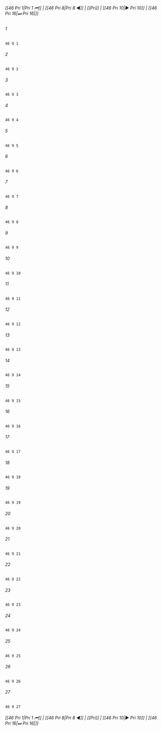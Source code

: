 
###### [[46 Pri 1|Pri 1 ⏮]] | [[46 Pri 8|Pri 8 ◀]] | [[Pri]] | [[46 Pri 10|▶ Pri 10]] | [[46 Pri 16|⏭ Pri 16|]]

###### 1
``` verse
46 9 1 
```
###### 2
``` verse
46 9 2 
```
###### 3
``` verse
46 9 3 
```
###### 4
``` verse
46 9 4 
```
###### 5
``` verse
46 9 5 
```
###### 6
``` verse
46 9 6 
```
###### 7
``` verse
46 9 7 
```
###### 8
``` verse
46 9 8 
```
###### 9
``` verse
46 9 9 
```
###### 10
``` verse
46 9 10 
```
###### 11
``` verse
46 9 11 
```
###### 12
``` verse
46 9 12 
```
###### 13
``` verse
46 9 13 
```
###### 14
``` verse
46 9 14 
```
###### 15
``` verse
46 9 15 
```
###### 16
``` verse
46 9 16 
```
###### 17
``` verse
46 9 17 
```
###### 18
``` verse
46 9 18 
```
###### 19
``` verse
46 9 19 
```
###### 20
``` verse
46 9 20 
```
###### 21
``` verse
46 9 21 
```
###### 22
``` verse
46 9 22 
```
###### 23
``` verse
46 9 23 
```
###### 24
``` verse
46 9 24 
```
###### 25
``` verse
46 9 25 
```
###### 26
``` verse
46 9 26 
```
###### 27
``` verse
46 9 27 
```

###### [[46 Pri 1|Pri 1 ⏮]] | [[46 Pri 8|Pri 8 ◀]] | [[Pri]] | [[46 Pri 10|▶ Pri 10]] | [[46 Pri 16|⏭ Pri 16|]]

